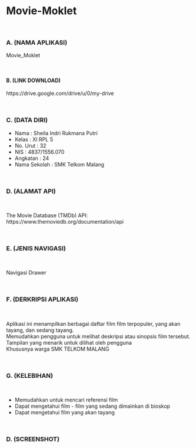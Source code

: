 # Movie-Moklet
<br>

### A. (NAMA APLIKASI)
<P>Movie_Moklet</P>

<br>

#### B. (LINK DOWNLOAD)
<P> https://drive.google.com/drive/u/0/my-drive </P>

<br>

### C. (DATA DIRI)
- Nama          : Sheila Indri Rukmana Putri
- Kelas         : XI RPL 5
- No. Urut      : 32
- NIS           : 4837/1556.070
- Angkatan      : 24
- Nama Sekolah  : SMK Telkom Malang

<br>
  
### D. (ALAMAT API)

<br>

<P> The Movie Database (TMDb) API: https://www.themoviedb.org/documentation/api </P>

<br>

### E. (JENIS NAVIGASI)

<br>

<P> Navigasi Drawer </P>

<br>

### F. (DERKRIPSI APLIKASI)

<br>

<P> Aplikasi ini menampilkan berbagai daftar film film terpopuler, yang akan tayang, dan sedang tayang.
<br> Memudahkan pengguna untuk melihat deskripsi atau sinopsis film tersebut. <br> Tampilan yang menarik untuk dilihat oleh pengguna <br>
Khususnya warga SMK TELKOM MALANG</P>

<br>

### G. (KELEBIHAN)

<br>

- Memudahkan untuk mencari referensi film
- Dapat mengetahui film - film yang sedang dimainkan di bioskop
- Dapat mengetahui film yang akan tayang

<br>

### D. (SCREENSHOT)
